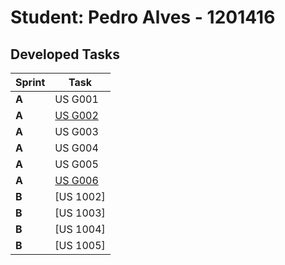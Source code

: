 # Student: Pedro Alves - 1201416

## Developed Tasks


| Sprint  | Task     |
|---------|--------------------|
| **A**   | US G001 |
| **A**   | [US G002](../SPRINT%20A/US_G002/readme.md) |
| **A**   | US G003 |
| **A**   | US G004 |
| **A**   | US G005 |
| **A**   | [US G006](../SPRINT%20A/US_G006/readme.md) |
| **B**   | [US 1002]|
| **B**   | [US 1003]|
| **B**   | [US 1004]|
| **B**   | [US 1005]|